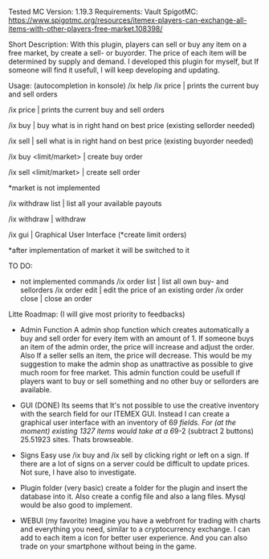 Tested MC Version: 1.19.3
Requirements: Vault
SpigotMC: https://www.spigotmc.org/resources/itemex-players-can-exchange-all-items-with-other-players-free-market.108398/

Short Description:
With this plugin, players can sell or buy any item on a free market, by create a sell- or buyorder. The price of each item will be determined by supply and demand. I developed this plugin for myself, but If someone will find it usefull, I will keep developing and updating.

Usage: (autocompletion in konsole)
/ix help
/ix price | prints the current buy and sell orders

/ix price <itemid> | prints the current buy and sell orders
  
/ix buy | buy what is in right hand on best price (existing sellorder needed)
  
/ix sell | sell what is in right hand on best price (existing buyorder needed)
  
/ix buy <itemname> <amount> <limit/market> <price> | create buy order
  
/ix sell <itemname> <amount> <limit/market> <price> | create sell order
  
*market is not implemented

/ix withdraw list | list all your available payouts
  
/ix withdraw <itemname> <amount> | withdraw
  
/ix gui | Graphical User Interface (*create limit orders)
  
*after implementation of market it will be switched to it
  

TO DO:

* not implemented commands
/ix order list | list all own buy- and sellorders
/ix order edit <order id> <price> | edit the price of an existing order
/ix order close <order id> | close an order

Litte Roadmap: (I will give most priority to feedbacks)
- Admin Function
A admin shop function which creates automatically a buy and sell order for every item with an amount of 1. If someone buys an item of the admin order, the price will increase and adjust the order. Also If a seller sells an item, the price will decrease. This would be my suggestion to make the admin shop as unattractive as possible to give much room for free market. This admin function could be usefull if players want to buy or sell something and no other buy or sellorders are available.

- GUI (DONE)
Its seems that It's not possible to use the creative inventory with the search field for our ITEMEX GUI.
Instead I can create a graphical user interface with an inventory of 6*9 fields.
For (at the moment) existing 1327 items would take at a 6*9-2 (subtract 2 buttons) 25.51923 sites. Thats browseable.

- Signs
Easy use /ix buy and /ix sell by clicking right or left on a sign. If there are a lot of signs on a server could be difficult to update prices. Not sure, I have also to investigate.

- Plugin folder (very basic)
create a folder for the plugin and insert the database into it. Also create a config file and also a lang files. Mysql would be also good to implement.

- WEBUI (my favorite)
Imagine you have a webfront for trading with charts and everything you need, similar to a cryptocurrency exchange. I can add to each item a icon for better user experience. And you can also trade on your smartphone without being in the game.
